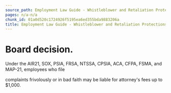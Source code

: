 ```yaml
---
source_path: Employment Law Guide - Whistleblower and Retaliation Protections.md
pages: n/a-n/a
chunk_id: 01a0d520c1724926f5195ea6ed355bda9883206a
title: Employment Law Guide - Whistleblower and Retaliation Protections
---
```

# Board decision.

Under the AIR21, SOX, PSIA, FRSA, NTSSA, CPSIA, ACA, CFPA, FSMA, and MAP-21, employees who ﬁle

complaints frivolously or in bad faith may be liable for attorney's fees up to $1,000.

